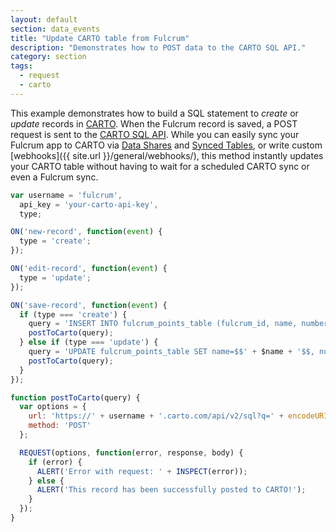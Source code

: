 ```yaml
---
layout: default
section: data_events
title: "Update CARTO table from Fulcrum"
description: "Demonstrates how to POST data to the CARTO SQL API."
category: section
tags:
  - request
  - carto
---
```


This example demonstrates how to build a SQL statement to *create* or *update* records in [CARTO](https://carto.com/). When the Fulcrum record is saved, a POST request is sent to the [CARTO SQL API](https://carto.com/docs/carto-engine/sql-api/). While you can easily sync your Fulcrum app to CARTO via [Data Shares](http://help.fulcrumapp.com/data/what-are-data-shares) and [Synced Tables](https://carto.com/blog/synced-tables-create-real-time-maps-from-data-anywhere/), or write custom [webhooks]({{ site.url }}/general/webhooks/), this method instantly updates your CARTO table without having to wait for a scheduled CARTO sync or even a Fulcrum sync.

```js
var username = 'fulcrum',
  api_key = 'your-carto-api-key',
  type;

ON('new-record', function(event) {
  type = 'create';
});

ON('edit-record', function(event) {
  type = 'update';
});

ON('save-record', function(event) {
  if (type === 'create') {
    query = 'INSERT INTO fulcrum_points_table (fulcrum_id, name, number, color,  the_geom) VALUES ($$' + RECORDID() + '$$, $$' + $name + '$$, ' + $number + ', $$' + STATUS() + '$$, ST_SetSRID(ST_Point(' + LONGITUDE() + ', ' + LATITUDE() + '),4326))';
    postToCarto(query);
  } else if (type === 'update') {
    query = 'UPDATE fulcrum_points_table SET name=$$' + $name + '$$, number=' + $number + ', color=$$' + STATUS() + '$$, the_geom=ST_SetSRID(ST_Point(' + LONGITUDE() + ', ' + LATITUDE() + '),4326) WHERE fulcrum_id=$$' + RECORDID() + '$$';
    postToCarto(query);
  }
});

function postToCarto(query) {
  var options = {
    url: 'https://' + username + '.carto.com/api/v2/sql?q=' + encodeURIComponent(query) + '&api_key=' + api_key,
    method: 'POST'
  };

  REQUEST(options, function(error, response, body) {
    if (error) {
      ALERT('Error with request: ' + INSPECT(error));
    } else {
      ALERT('This record has been successfully posted to CARTO!');
    }
  });
}
```
